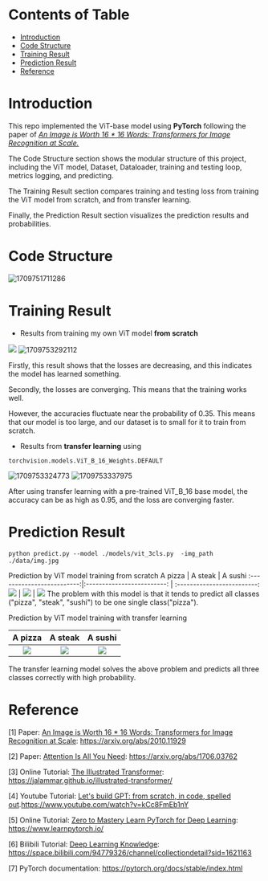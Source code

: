 # Contents of Table

* [Introduction](#introduction)
* [Code Structure](#code_structure)
* [Training Result](#training_result)
* [Prediction Result](#prediction_result)
* [Reference](#reference)

# Introduction

This repo implemented the ViT-base model using **PyTorch** following the paper of *[An Image is Worth 16 * 16 Words: Transformers for Image Recognition at Scale.](https://arxiv.org/abs/2010.11929)*

The Code Structure section shows the modular structure of this project, including the ViT model, Dataset, Dataloader, training and testing loop, metrics logging, and predicting.

The Training Result section compares training and testing loss from training the ViT model from scratch, and from transfer learning.

Finally, the Prediction Result section visualizes the prediction results and probabilities.


# Code Structure


![1709751711286](https://github.com/GuilinXie/Paper_Replicating/blob/main/vision_transformer/results/vision_transformer.png)


# Training Result

* Results from training my own ViT model **from scratch**

![](https://github.com/GuilinXie/Paper_Replicating/blob/main/vision_transformer/results/result_loss_from_scratch.jpg) ![1709753292112](https://github.com/GuilinXie/Paper_Replicating/blob/main/vision_transformer/results/result_acc_from_scratch.jpg)

Firstly, this result shows that the losses are decreasing, and this indicates the model has learned something.

Secondly, the losses are converging. This means that the training works well.

However, the accuracies fluctuate near the probability of 0.35. This means that our model is too large, and our dataset is to small for it to train from scratch.


* Results from  **transfer learning** using

```
torchvision.models.ViT_B_16_Weights.DEFAULT
```

![1709753324773](https://github.com/GuilinXie/Paper_Replicating/blob/main/vision_transformer/results/result_loss_pretrained.jpg)         ![1709753337975](https://github.com/GuilinXie/Paper_Replicating/blob/main/vision_transformer/results/result_acc_pretrained.jpg)

After using transfer learning with a pre-trained ViT_B_16 base model, the accuracy can be as high as 0.95, and the loss are converging faster.

# Prediction Result

```
python predict.py --model ./models/vit_3cls.py  -img_path ./data/img.jpg
```

Prediction by ViT model training from scratch
A pizza            |  A steak |  A sushi 
:-------------------------:|:-------------------------: | :-------------------------:
![](https://github.com/GuilinXie/Paper_Replicating/blob/main/vision_transformer/results/scratch_pizza.png)  |  ![](https://github.com/GuilinXie/Paper_Replicating/blob/main/vision_transformer/results/scratch_steak.png)  |  ![](https://github.com/GuilinXie/Paper_Replicating/blob/main/vision_transformer/results/scratch_sushi.png)
The problem with this model is that it tends to predict all classes ("pizza", "steak", "sushi") to be one single class("pizza").
  
Prediction by ViT model training with transfer learning

A pizza            |  A steak |  A sushi 
:-------------------------:|:-------------------------: | :-------------------------:
![](https://github.com/GuilinXie/Paper_Replicating/blob/main/vision_transformer/results/transfer_pizza.png)  |  ![](https://github.com/GuilinXie/Paper_Replicating/blob/main/vision_transformer/results/transfer_steak.png)  |  ![](https://github.com/GuilinXie/Paper_Replicating/blob/main/vision_transformer/results/transfer_sushi.png)
The transfer learning model solves the above problem and predicts all three classes correctly with high probability.


# Reference

[1]	Paper: [An Image is Worth 16 * 16 Words: Transformers for Image Recognition at Scale](https://arxiv.org/abs/2010.11929): https://arxiv.org/abs/2010.11929

[2]    Paper: [Attention Is All You Need](https://arxiv.org/abs/1706.03762): https://arxiv.org/abs/1706.03762

[3]	Online Tutorial: [The IIlustrated Transformer](https://jalammar.github.io/illustrated-transformer/): https://jalammar.github.io/illustrated-transformer/

[4]	Youtube Tutorial: [Let&#39;s build GPT: from scratch, in code, spelled out](https://www.youtube.com/watch?v=kCc8FmEb1nY).https://www.youtube.com/watch?v=kCc8FmEb1nY

[5]    Online Tutorial:  [Zero to Mastery Learn PyTorch for Deep Learning](https://www.learnpytorch.io/): https://www.learnpytorch.io/

[6]	Bilibili Tutorial: [Deep Learning Knowledge](https://space.bilibili.com/94779326/channel/collectiondetail?sid=1621163): https://space.bilibili.com/94779326/channel/collectiondetail?sid=1621163

[7]	PyTorch documentation: https://pytorch.org/docs/stable/index.html
